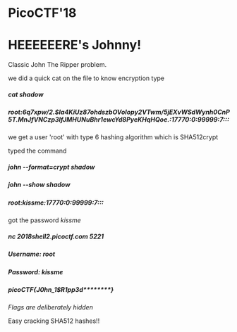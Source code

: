 # PicoCTF'18
# HEEEEEERE's Johnny!

Classic John The Ripper problem. 

we did a quick cat on the file to know encryption type

##### cat shadow 
##### root:$6$q7xpw/2.$la4KiUz87ohdszbOVoIopy2VTwm/5jEXvWSdWynh0CnP5T.MnJfVNCzp3IfJMHUNuBhr1ewcYd8PyeKHqHQoe.:17770:0:99999:7:::

we get a user 'root' with type $6$ hashing algorithm which is SHA512crypt

typed the command

##### john --format=crypt shadow

##### john --show shadow
##### root:kissme:17770:0:99999:7:::

got the password *kissme*

##### nc 2018shell2.picoctf.com 5221
##### Username: root
##### Password: kissme
##### picoCTF{J0hn_1$_R1pp3d_********}

*Flags are deliberately hidden*

Easy cracking SHA512 hashes!!

